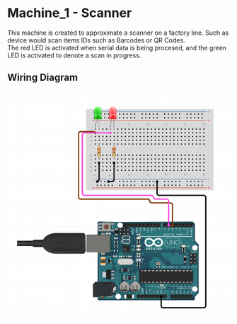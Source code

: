 # Machine_1 - Scanner

This machine is created to approximate a scanner on a factory line. Such as device would scan items IDs such as Barcodes or QR Codes.  
The red LED is activated when serial data is being procesed, and the green LED is activated to denote a scan in progress.

## Wiring Diagram
![](https://github.com/swincode/topicsincompsciserver/blob/main/machine_1/machine_1_diagram.png)
